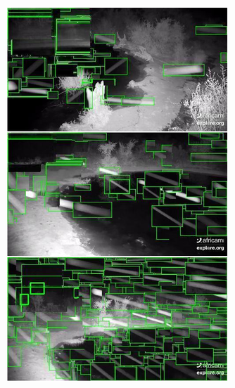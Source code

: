 ![20200716-231950-234955](in/20200716/20200716-231950-234955_0_.jpg)
![20200716-235000-000000](in/20200716/20200716-235000-000000_0_.jpg)
![20200717-000005-003010](in/20200717/20200717-000005-003010_0_.jpg)
